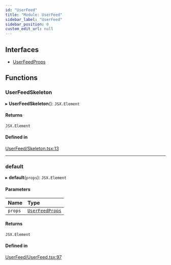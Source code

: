 ```yaml
---
id: "UserFeed"
title: "Module: UserFeed"
sidebar_label: "UserFeed"
sidebar_position: 0
custom_edit_url: null
---
```


## Interfaces

- [UserFeedProps](../interfaces/UserFeed.UserFeedProps)

## Functions

### UserFeedSkeleton

▸ **UserFeedSkeleton**(): `JSX.Element`

#### Returns

`JSX.Element`

#### Defined in

[UserFeed/Skeleton.tsx:13](https://github.com/selfcommunity/community-ui/blob/7f26f69/packages/sc-templates/src/components/UserFeed/Skeleton.tsx#L13)

___

### default

▸ **default**(`props`): `JSX.Element`

#### Parameters

| Name | Type |
| :------ | :------ |
| `props` | [`UserFeedProps`](../interfaces/UserFeed.UserFeedProps) |

#### Returns

`JSX.Element`

#### Defined in

[UserFeed/UserFeed.tsx:97](https://github.com/selfcommunity/community-ui/blob/7f26f69/packages/sc-templates/src/components/UserFeed/UserFeed.tsx#L97)
